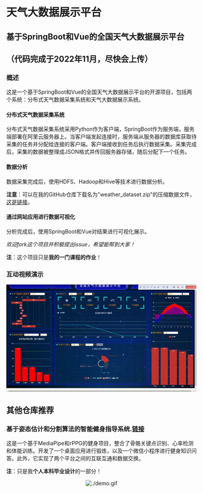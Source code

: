 # 天气大数据展示平台
## 基于SpringBoot和Vue的全国天气大数据展示平台
## （代码完成于2022年11月，尽快会上传）
### 概述
这是一个基于SpringBoot和Vue的全国天气大数据展示平台的开源项目，包括两个系统：分布式天气数据采集系统和天气大数据展示系统。

#### 分布式天气数据采集系统
分布式天气数据采集系统采用Python作为客户端，SpringBoot作为服务端，服务端部署在阿里云服务器上。当客户端发起连接时，服务端从服务器的数据库获取待采集的任务并分配给连接的客户端。客户端接收到任务后执行数据采集。采集完成后，采集的数据被整理成JSON格式并传回服务器存储，随后分配下一个任务。

#### 数据分析
数据采集完成后，使用HDFS、Hadoop和Hive等技术进行数据分析。

**注意**：可以在我的GitHub仓库下载名为"weather_dataset.zip"的压缩数据文件，[这是链接](https://github.com/xiangwentao666/National-Weather-Big-Data-Display-Platform-Based-on-SpringBoot-and-Vue/blob/main/weather_dataset.zip)。

#### 通过网站应用进行数据可视化
分析完成后，使用SpringBoot和Vue对结果进行可视化展示。

*欢迎fork这个项目并积极提出issue，希望能帮到大家！*

**注**：这个项目只是**我的一门课程的作业**！

### 互动视频演示

<center>
  
  ![demo](./demo.gif)

</center>

## 其他仓库推荐
### 基于姿态估计和分割算法的智能健身指导系统.[链接](https://github.com/xiangwentao666/FitnessGuidanceSystem) 
这是一个基于MediaPipe和rPPG的健身项目，整合了骨骼关键点识别、心率检测和体能训练。开发了一个桌面应用进行锻炼，以及一个微信小程序进行健身知识问答。此外，它实现了两个平台之间的互联互通和数据交换。

**注**：只是我**个人本科毕业设计**的一部分！

<center>
  
  ![./demo.gif](https://github.com/xiangwentao666/FitnessGuidanceSystem/blob/main/ppt.gif) 

</center>
